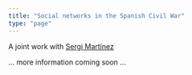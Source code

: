 ```yaml
---
title: "Social networks in the Spanish Civil War"
type: "page"
---
```


A joint work with <a href="https://sergimartinez.github.io/" target="_blank">Sergi Martínez</a>

... more information coming soon ...
